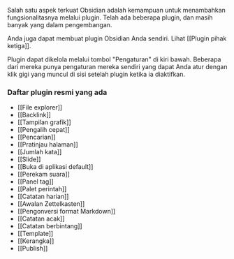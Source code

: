 Salah satu aspek terkuat Obsidian adalah kemampuan untuk menambahkan fungsionalitasnya melalui plugin. Telah ada beberapa plugin, dan masih banyak yang dalam pengembangan. 

Anda juga dapat membuat plugin Obsidian Anda sendiri. Lihat [[Plugin pihak ketiga]].

Plugin dapat dikelola melalui tombol "Pengaturan" di kiri bawah. Beberapa dari mereka punya pengaturan mereka sendiri yang dapat Anda atur dengan klik gigi yang muncul di sisi setelah plugin ketika ia diaktifkan.

### Daftar plugin resmi yang ada

- [[File explorer]]
- [[Backlink]]
- [[Tampilan grafik]]
- [[Pengalih cepat]]
- [[Pencarian]]
- [[Pratinjau halaman]]
- [[Jumlah kata]]
- [[Slide]]
- [[Buka di aplikasi default]]
- [[Perekam suara]]
- [[Panel tag]]
- [[Palet perintah]]
- [[Catatan harian]]
- [[Awalan Zettelkasten]]
- [[Pengonversi format Markdown]]
- [[Catatan acak]]
- [[Catatan berbintang]]
- [[Template]]
- [[Kerangka]]
- [[Publish]]